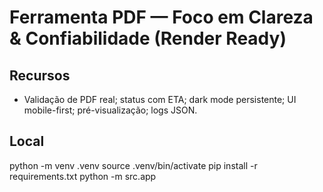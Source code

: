 # Ferramenta PDF — Foco em Clareza & Confiabilidade (Render Ready)

## Recursos
- Validação de PDF real; status com ETA; dark mode persistente; UI mobile-first; pré-visualização; logs JSON.

## Local
python -m venv .venv
source .venv/bin/activate
pip install -r requirements.txt
python -m src.app
